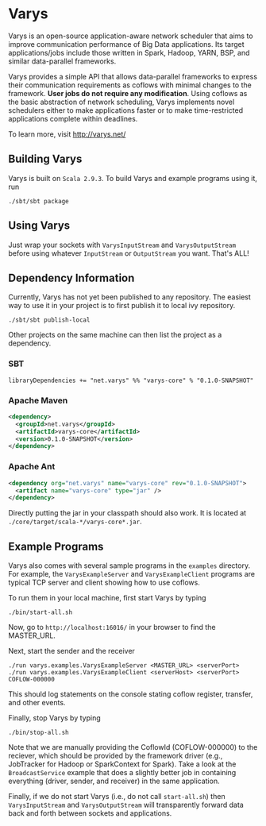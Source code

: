 # Varys
Varys is an open-source application-aware network scheduler that aims to improve communication performance of Big Data applications. Its target applications/jobs include those written in Spark, Hadoop, YARN, BSP, and similar data-parallel frameworks.

Varys provides a simple API that allows data-parallel frameworks to express their communication requirements as coflows with minimal changes to the framework. **User jobs do not require any modification**. Using coflows as the basic abstraction of network scheduling, Varys implements novel schedulers either to make applications faster or to make time-restricted applications complete within deadlines.

To learn more, visit <http://varys.net/>

## Building Varys
Varys is built on `Scala 2.9.3`. To build Varys and example programs using it, run

	./sbt/sbt package

## Using Varys
Just wrap your sockets with `VarysInputStream` and `VarysOutputStream` before using whatever `InputStream` or `OutputStream` you want. That's ALL!

## Dependency Information
Currently, Varys has not yet been published to any repository. The easiest way to use it in your project is to first publish it to local ivy repository. 

	./sbt/sbt publish-local

Other projects on the same machine can then list the project as a dependency. 

### SBT
```
libraryDependencies += "net.varys" %% "varys-core" % "0.1.0-SNAPSHOT"
```

### Apache Maven
```xml
<dependency>
  <groupId>net.varys</groupId>
  <artifactId>varys-core</artifactId>
  <version>0.1.0-SNAPSHOT</version>
</dependency>
```

### Apache Ant
```xml
<dependency org="net.varys" name="varys-core" rev="0.1.0-SNAPSHOT">
  <artifact name="varys-core" type="jar" />
</dependency>
```

Directly putting the jar in your classpath should also work. It is located at `./core/target/scala-*/varys-core*.jar`.

## Example Programs
Varys also comes with several sample programs in the `examples` directory. For example, the `VarysExampleServer` and `VarysExampleClient` programs are typical TCP server and client showing how to use coflows. 

To run them in your local machine, first start Varys by typing

	./bin/start-all.sh

Now, go to `http://localhost:16016/` in your browser to find the MASTER_URL.

Next, start the sender and the receiver

	./run varys.examples.VarysExampleServer <MASTER_URL> <serverPort>
	./run varys.examples.VarysExampleClient <serverHost> <serverPort> COFLOW-000000

This should log statements on the console stating coflow register, transfer, and other events. 

Finally, stop Varys by typing

	./bin/stop-all.sh

Note that we are manually providing the CoflowId (COFLOW-000000) to the reciever, which should be provided by the framework driver (e.g., JobTracker for Hadoop or SparkContext for Spark).
Take a look at the `BroadcastService` example that does a slightly better job in containing everything (driver, sender, and receiver) in the same application.

Finally, if we do not start Varys (i.e., do not call `start-all.sh`) then `VarysInputStream` and `VarysOutputStream` will transparently forward data back and forth between sockets and applications.
